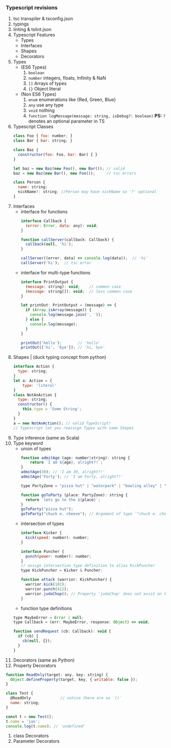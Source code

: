 ### Typescript revisions
1. tsc transpiler & tsconfig.json
1. typings
1. linting & tslint.json
1. Typescript Features
    - Types
    - Interfaces
    - Shapes
    - Decorators
1. Types
    - (ES6 Types)
       1. `boolean`
       1. `number` integers, floats, Infinity & NaN
       1. `[]` Arrays of types
       1. `{}` Object literal
    - (Non ES6 Types)
       1. `enum` enumerations like {Red, Green, Blue}
       1. `any` use any type
       1. `void` nothing
       1. `function logMessage(message: string, isDebug?: boolean)`
       **PS:** `?`denotes an optional parameter in TS
1. Typescript Classes
      ```javascript
      class Foo { foo: number; }
      class Bar { bar: string; }

      class Baz {
        constructor(foo: Foo, bar: Bar) { }
      }

      let baz = new Baz(new Foo(), new Bar()); // valid
      baz = new Baz(new Bar(), new Foo());     // tsc errors
      ```
      ```javascript
      class Person {
        name: string;
        nickName?: string; //Person may have nickName so '?' optional
      }
      ```
1. Interfaces
    - interface for functions
        ```javascript
        interface Callback {
          (error: Error, data: any): void;
        }

        function callServer(callback: Callback) {
          callback(null, 'hi');
        }

        callServer((error, data) => console.log(data));  // 'hi'
        callServer('hi');  // tsc error
        ```
    - interface for multi-type functions
      ```javascript
      interface PrintOutput {
        (message: string): void;    // common case
        (message: string[]): void;  // less common case
      }

      let printOut: PrintOutput = (message) => {
        if (Array.isArray(message)) {
          console.log(message.join(', '));
        } else {
          console.log(message);
        }
      }

      printOut('hello');       // 'hello'
      printOut(['hi', 'bye']); // 'hi, bye'
      ```
1. Shapes | (duck typing concept from python)
    ```javascript
    interface Action {
      type: string;
    }
    let a: Action = {
        type: 'literal'
    }
    class NotAnAction {
      type: string;
      constructor() {
        this.type = 'Some String';
      }
    }
    a = new NotAnAction(); // valid TypeScript!
    // Typescript let you reassign Types with same Shapes
    ```
1. Type inference (same as Scala)
1. Type keyword
    - union of types
      ```javascript
      function admitAge (age: number|string): string {
          return `I am ${age}, alright?!`;
      }
      admitAge(30); // 'I am 30, alright?!'
      admitAge('Forty'); // 'I am Forty, alright?!'
      ```
      ```javascript
      type PartyZone = "pizza hut" | "waterpark" | "bowling alley" | "abandoned warehouse";

      function goToParty (place: PartyZone): string {
        return `lets go to the ${place}`;
      }
      goToParty("pizza hut");
      goToParty("chuck e. cheese"); // Argument of type `"chuck e. cheese"' is not assignable to parameter of type 'PartyZone'
      ```
    - intersection of types
      ```javascript
      interface Kicker {
        kick(speed: number): number;
      }

      interface Puncher {
        punch(power: number): number;
      }
      // assign intersection type definition to alias KickPuncher
      type KickPuncher = Kicker & Puncher;

      function attack (warrior: KickPuncher) {
        warrior.kick(102);
        warrior.punch(412);
        warrior.judoChop(); // Property 'judoChop' does not exist on type 'KickPuncher'
      }
      ```
    - function type definitions
    ```javascript
    type MaybeError = Error | null;
    type Callback = (err: MaybeError, response: Object) => void;

    function sendRequest (cb: Callback): void {
      if (cb) {
        cb(null, {});
      }
    }
    ```
1. Decorators (same as Python)
1. Property Decorators
  ```javascript
  function ReadOnly(target: any, key: string) {
    Object.defineProperty(target, key, { writable: false });
  }

  class Test {
    @ReadOnly             // notice there are no `()`
    name: string;
  }

  const t = new Test();
  t.name = 'jan';         
  console.log(t.name); // 'undefined'
  ```
1. class Decorators
1. Parameter Decorators

